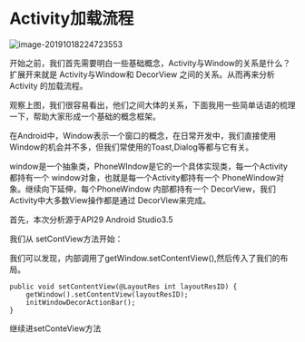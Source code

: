 # Activity加载流程

![image-20191018224723553](https://tva1.sinaimg.cn/large/006y8mN6ly1g82qmgql1xj30cg0ey3zs.jpg)



开始之前，我们首先需要明白一些基础概念，Activity与Window的关系是什么？扩展开来就是 Activity与Window和 DecorView 之间的关系。从而再来分析 Activity 的加载流程。

观察上图，我们很容易看出，他们之间大体的关系，下面我用一些简单话语的梳理一下，帮助大家形成一个基础的概念框架。

在Android中，Window表示一个窗口的概念，在日常开发中，我们直接使用Window的机会并不多，但我们常使用的Toast,Dialog等都与它有关。

window是一个抽象类，PhoneWIndow是它的一个具体实现类，每一个Activity都持有一个 window对象，也就是每一个Activity都持有一个 PhoneWindow对象。继续向下延伸，每个PhoneWindow 内部都持有一个 DecorView，我们Activity中大多数View操作都是通过 DecorView来完成。







首先，本次分析源于API29  Android Studio3.5



我们从 setContView方法开始：

我们可以发现，内部调用了getWindow.setContentView(),然后传入了我们的布局。

```
public void setContentView(@LayoutRes int layoutResID) {
    getWindow().setContentView(layoutResID);
    initWindowDecorActionBar();
}
```

继续进setConteView方法

